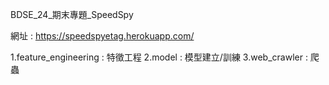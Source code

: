 BDSE_24_期末專題_SpeedSpy

網址 : https://speedspyetag.herokuapp.com/

1.feature_engineering : 特徵工程
2.model : 模型建立/訓練
3.web_crawler : 爬蟲